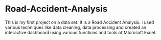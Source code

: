 # Road-Accident-Analysis
This is my first project on a data set. It is a Road Accident Analysis. I used various techniques like data cleaning, data processing and created an interactive dashboard using various functions and tools of MIcrosoft Excel.
